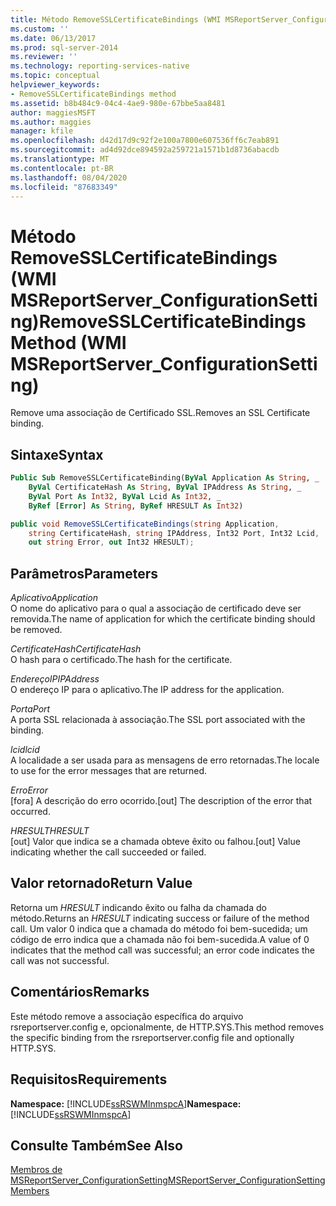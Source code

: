 ```yaml
---
title: Método RemoveSSLCertificateBindings (WMI MSReportServer_ConfigurationSetting) | Microsoft Docs
ms.custom: ''
ms.date: 06/13/2017
ms.prod: sql-server-2014
ms.reviewer: ''
ms.technology: reporting-services-native
ms.topic: conceptual
helpviewer_keywords:
- RemoveSSLCertificateBindings method
ms.assetid: b8b484c9-04c4-4ae9-980e-67bbe5aa8481
author: maggiesMSFT
ms.author: maggies
manager: kfile
ms.openlocfilehash: d42d17d9c92f2e100a7800e607536ff6c7eab891
ms.sourcegitcommit: ad4d92dce894592a259721a1571b1d8736abacdb
ms.translationtype: MT
ms.contentlocale: pt-BR
ms.lasthandoff: 08/04/2020
ms.locfileid: "87683349"
---
```

# <a name="removesslcertificatebindings-method-wmi-msreportserver_configurationsetting"></a><span data-ttu-id="aa602-102">Método RemoveSSLCertificateBindings (WMI MSReportServer_ConfigurationSetting)</span><span class="sxs-lookup"><span data-stu-id="aa602-102">RemoveSSLCertificateBindings Method (WMI MSReportServer_ConfigurationSetting)</span></span>
  <span data-ttu-id="aa602-103">Remove uma associação de Certificado SSL.</span><span class="sxs-lookup"><span data-stu-id="aa602-103">Removes an SSL Certificate binding.</span></span>  
  
## <a name="syntax"></a><span data-ttu-id="aa602-104">Sintaxe</span><span class="sxs-lookup"><span data-stu-id="aa602-104">Syntax</span></span>  
  
```vb  
Public Sub RemoveSSLCertificateBinding(ByVal Application As String, _  
    ByVal CertificateHash As String, ByVal IPAddress As String, _  
    ByVal Port As Int32, ByVal Lcid As Int32, _  
    ByRef [Error] As String, ByRef HRESULT As Int32)  
```  
  
```csharp  
public void RemoveSSLCertificateBindings(string Application,  
    string CertificateHash, string IPAddress, Int32 Port, Int32 Lcid,  
    out string Error, out Int32 HRESULT);  
```  
  
## <a name="parameters"></a><span data-ttu-id="aa602-105">Parâmetros</span><span class="sxs-lookup"><span data-stu-id="aa602-105">Parameters</span></span>  
 <span data-ttu-id="aa602-106">*Aplicativo*</span><span class="sxs-lookup"><span data-stu-id="aa602-106">*Application*</span></span>  
 <span data-ttu-id="aa602-107">O nome do aplicativo para o qual a associação de certificado deve ser removida.</span><span class="sxs-lookup"><span data-stu-id="aa602-107">The name of application for which the certificate binding should be removed.</span></span>  
  
 <span data-ttu-id="aa602-108">*CertificateHash*</span><span class="sxs-lookup"><span data-stu-id="aa602-108">*CertificateHash*</span></span>  
 <span data-ttu-id="aa602-109">O hash para o certificado.</span><span class="sxs-lookup"><span data-stu-id="aa602-109">The hash for the certificate.</span></span>  
  
 <span data-ttu-id="aa602-110">*EndereçoIP*</span><span class="sxs-lookup"><span data-stu-id="aa602-110">*IPAddress*</span></span>  
 <span data-ttu-id="aa602-111">O endereço IP para o aplicativo.</span><span class="sxs-lookup"><span data-stu-id="aa602-111">The IP address for the application.</span></span>  
  
 <span data-ttu-id="aa602-112">*Porta*</span><span class="sxs-lookup"><span data-stu-id="aa602-112">*Port*</span></span>  
 <span data-ttu-id="aa602-113">A porta SSL relacionada à associação.</span><span class="sxs-lookup"><span data-stu-id="aa602-113">The SSL port associated with the binding.</span></span>  
  
 <span data-ttu-id="aa602-114">*lcid*</span><span class="sxs-lookup"><span data-stu-id="aa602-114">*lcid*</span></span>  
 <span data-ttu-id="aa602-115">A localidade a ser usada para as mensagens de erro retornadas.</span><span class="sxs-lookup"><span data-stu-id="aa602-115">The locale to use for the error messages that are returned.</span></span>  
  
 <span data-ttu-id="aa602-116">*Erro*</span><span class="sxs-lookup"><span data-stu-id="aa602-116">*Error*</span></span>  
 <span data-ttu-id="aa602-117">[fora] A descrição do erro ocorrido.</span><span class="sxs-lookup"><span data-stu-id="aa602-117">[out] The description of the error that occurred.</span></span>  
  
 <span data-ttu-id="aa602-118">*HRESULT*</span><span class="sxs-lookup"><span data-stu-id="aa602-118">*HRESULT*</span></span>  
 <span data-ttu-id="aa602-119">[out] Valor que indica se a chamada obteve êxito ou falhou.</span><span class="sxs-lookup"><span data-stu-id="aa602-119">[out] Value indicating whether the call succeeded or failed.</span></span>  
  
## <a name="return-value"></a><span data-ttu-id="aa602-120">Valor retornado</span><span class="sxs-lookup"><span data-stu-id="aa602-120">Return Value</span></span>  
 <span data-ttu-id="aa602-121">Retorna um *HRESULT* indicando êxito ou falha da chamada do método.</span><span class="sxs-lookup"><span data-stu-id="aa602-121">Returns an *HRESULT* indicating success or failure of the method call.</span></span> <span data-ttu-id="aa602-122">Um valor 0 indica que a chamada do método foi bem-sucedida; um código de erro indica que a chamada não foi bem-sucedida.</span><span class="sxs-lookup"><span data-stu-id="aa602-122">A value of 0 indicates that the method call was successful; an error code indicates the call was not successful.</span></span>  
  
## <a name="remarks"></a><span data-ttu-id="aa602-123">Comentários</span><span class="sxs-lookup"><span data-stu-id="aa602-123">Remarks</span></span>  
 <span data-ttu-id="aa602-124">Este método remove a associação específica do arquivo rsreportserver.config e, opcionalmente, de HTTP.SYS.</span><span class="sxs-lookup"><span data-stu-id="aa602-124">This method removes the specific binding from the rsreportserver.config file and optionally HTTP.SYS.</span></span>  
  
## <a name="requirements"></a><span data-ttu-id="aa602-125">Requisitos</span><span class="sxs-lookup"><span data-stu-id="aa602-125">Requirements</span></span>  
 <span data-ttu-id="aa602-126">**Namespace:** [!INCLUDE[ssRSWMInmspcA](../../includes/ssrswminmspca-md.md)]</span><span class="sxs-lookup"><span data-stu-id="aa602-126">**Namespace:** [!INCLUDE[ssRSWMInmspcA](../../includes/ssrswminmspca-md.md)]</span></span>  
  
## <a name="see-also"></a><span data-ttu-id="aa602-127">Consulte Também</span><span class="sxs-lookup"><span data-stu-id="aa602-127">See Also</span></span>  
 [<span data-ttu-id="aa602-128">Membros de MSReportServer_ConfigurationSetting</span><span class="sxs-lookup"><span data-stu-id="aa602-128">MSReportServer_ConfigurationSetting Members</span></span>](msreportserver-configurationsetting-members.md)  
  
  
